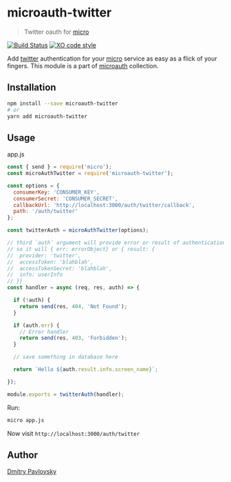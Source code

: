 # microauth-twitter
> Twitter oauth for [micro](https://github.com/zeit/micro/)

[![Build Status](https://travis-ci.org/dimapaloskin/microauth-twitter.svg?branch=master)](https://travis-ci.org/dimapaloskin/microauth-twitter)
[![XO code style](https://img.shields.io/badge/code_style-XO-5ed9c7.svg)](https://github.com/sindresorhus/xo)

Add [twitter](https://twitter.com) authentication for your [micro](https://github.com/zeit/micro/) service as easy as a flick of your fingers.
This module is a part of [microauth](https://github.com/microauth/microauth) collection.

## Installation

```sh
npm install --save microauth-twitter
# or 
yarn add microauth-twitter
```

## Usage

app.js
```js
const { send } = require('micro');
const microAuthTwitter = require('microauth-twitter');

const options = {
  consumerKey: 'CONSUMER_KEY',
  consumerSecret: 'CONSUMER_SECRET',
  callbackUrl: 'http://localhost:3000/auth/twitter/callback',
  path: '/auth/twitter'
};

const twitterAuth = microAuthTwitter(options);

// third `auth` argument will provide error or result of authentication
// so it will { err: errorObject} or { result: {
//  provider: 'twitter',
//  accessToken: 'blahblah',
//  accessTokenSecret: 'blahblah',
//  info: userInfo
// }}
const handler = async (req, res, auth) => {

  if (!auth) {
    return send(res, 404, 'Not Found');
  }

  if (auth.err) {
    // Error handler
    return send(res, 403, 'Forbidden');
  }

  // save something in database here

  return `Hello ${auth.result.info.screen_name}`;

});

module.exports = twitterAuth(handler);
```

Run:
```sh
micro app.js
```

Now visit `http://localhost:3000/auth/twitter`


## Author
[Dmitry Pavlovsky](http://palosk.in)
